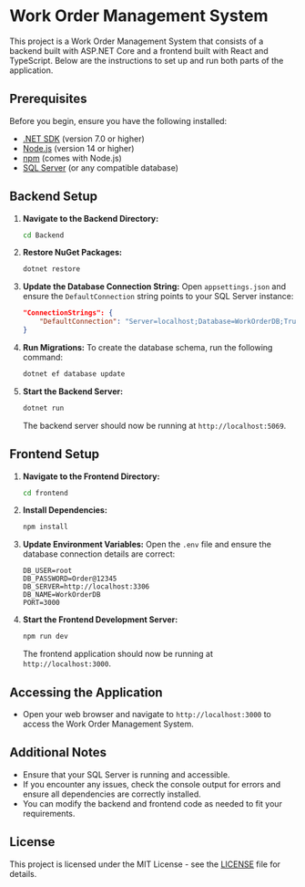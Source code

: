 # Work Order Management System

This project is a Work Order Management System that consists of a backend built with ASP.NET Core and a frontend built with React and TypeScript. Below are the instructions to set up and run both parts of the application.

## Prerequisites

Before you begin, ensure you have the following installed:

- [.NET SDK](https://dotnet.microsoft.com/download) (version 7.0 or higher)
- [Node.js](https://nodejs.org/) (version 14 or higher)
- [npm](https://www.npmjs.com/) (comes with Node.js)
- [SQL Server](https://www.microsoft.com/en-us/sql-server/sql-server-downloads) (or any compatible database)

## Backend Setup

1. **Navigate to the Backend Directory:**
   ```bash
   cd Backend
   ```

2. **Restore NuGet Packages:**
   ```bash
   dotnet restore
   ```

3. **Update the Database Connection String:**
   Open `appsettings.json` and ensure the `DefaultConnection` string points to your SQL Server instance:
   ```json
   "ConnectionStrings": {
       "DefaultConnection": "Server=localhost;Database=WorkOrderDB;Trusted_Connection=True;MultipleActiveResultSets=true;TrustServerCertificate=True"
   }
   ```

4. **Run Migrations:**
   To create the database schema, run the following command:
   ```bash
   dotnet ef database update
   ```

5. **Start the Backend Server:**
   ```bash
   dotnet run
   ```

   The backend server should now be running at `http://localhost:5069`.

## Frontend Setup

1. **Navigate to the Frontend Directory:**
   ```bash
   cd frontend
   ```

2. **Install Dependencies:**
   ```bash
   npm install
   ```

3. **Update Environment Variables:**
   Open the `.env` file and ensure the database connection details are correct:
   ```env
   DB_USER=root
   DB_PASSWORD=Order@12345
   DB_SERVER=http://localhost:3306
   DB_NAME=WorkOrderDB
   PORT=3000
   ```

4. **Start the Frontend Development Server:**
   ```bash
   npm run dev
   ```

   The frontend application should now be running at `http://localhost:3000`.

## Accessing the Application

- Open your web browser and navigate to `http://localhost:3000` to access the Work Order Management System.

## Additional Notes

- Ensure that your SQL Server is running and accessible.
- If you encounter any issues, check the console output for errors and ensure all dependencies are correctly installed.
- You can modify the backend and frontend code as needed to fit your requirements.

## License

This project is licensed under the MIT License - see the [LICENSE](LICENSE) file for details.
